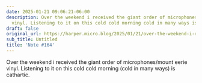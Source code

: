 ```yaml
---
date: 2025-01-21 09:06:21-06:00
description: Over the weekend i received the giant order of microphones/mount eerie
  vinyl. Listening to it on this cold cold morning cold in many ways is cathartic.
draft: false
original_url: https://harper.micro.blog/2025/01/21/over-the-weekend-i-received.html
sub_title: Untitled
title: 'Note #164'
---
```


Over the weekend i received the giant order of microphones/mount eerie vinyl. Listening to it on this cold cold morning (cold in many ways) is cathartic.